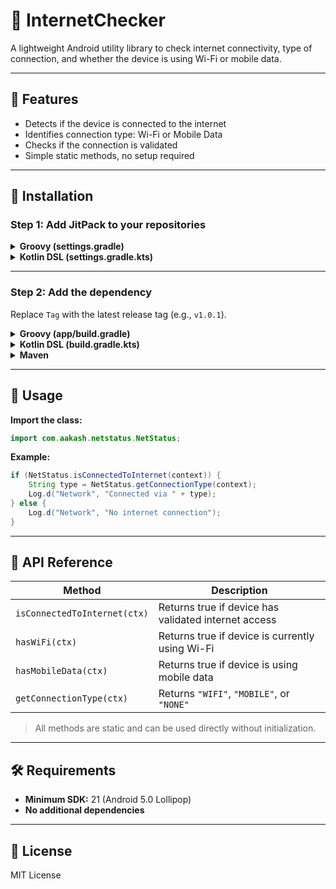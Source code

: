 # 📡 InternetChecker

A lightweight Android utility library to check internet connectivity, type of connection, and whether the device is using Wi-Fi or mobile data.

---

## 🚀 Features

- Detects if the device is connected to the internet  
- Identifies connection type: Wi-Fi or Mobile Data  
- Checks if the connection is validated  
- Simple static methods, no setup required

---

## 🔧 Installation

### Step 1: Add JitPack to your repositories

<details>
<summary><strong>Groovy (settings.gradle)</strong></summary>

```groovy
dependencyResolutionManagement {
    repositoriesMode.set(RepositoriesMode.FAIL_ON_PROJECT_REPOS)
    repositories {
        mavenCentral()
        maven { url 'https://jitpack.io' }
    }
}
```
</details>

<details>
<summary><strong>Kotlin DSL (settings.gradle.kts)</strong></summary>

```kotlin
dependencyResolutionManagement {
    repositoriesMode.set(RepositoriesMode.FAIL_ON_PROJECT_REPOS)
    repositories {
        mavenCentral()
        maven { url = uri("https://jitpack.io") }
    }
}
```
</details>

---

### Step 2: Add the dependency  
Replace `Tag` with the latest release tag (e.g., `v1.0.1`).

<details>
<summary><strong>Groovy (app/build.gradle)</strong></summary>

```groovy
dependencies {
     implementation 'com.github.aakashsakhalkar:InternetChecker:v1.0.1'
}
```
</details>

<details>
<summary><strong>Kotlin DSL (build.gradle.kts)</strong></summary>

```kotlin
dependencies {
   implementation 'com.github.aakashsakhalkar:InternetChecker:v1.0.1'
}
```
</details>

<details>
<summary><strong>Maven</strong></summary>

```xml
<dependency>
    <groupId>com.github.aakashsakhalkar</groupId>
    <artifactId>InternetChecker</artifactId>
    <version>Tag</version>
</dependency>
```
</details>

---

## 🧩 Usage

**Import the class:**

```java
import com.aakash.netstatus.NetStatus;
```

**Example:**

```java
if (NetStatus.isConnectedToInternet(context)) {
    String type = NetStatus.getConnectionType(context);
    Log.d("Network", "Connected via " + type);
} else {
    Log.d("Network", "No internet connection");
}
```

---

## 📘 API Reference

| Method                    | Description                                           |
|---------------------------|-------------------------------------------------------|
| `isConnectedToInternet(ctx)` | Returns true if device has validated internet access |
| `hasWiFi(ctx)`               | Returns true if device is currently using Wi-Fi     |
| `hasMobileData(ctx)`         | Returns true if device is using mobile data         |
| `getConnectionType(ctx)`     | Returns `"WIFI"`, `"MOBILE"`, or `"NONE"`           |

> All methods are static and can be used directly without initialization.

---

## 🛠 Requirements

- **Minimum SDK:** 21 (Android 5.0 Lollipop)  
- **No additional dependencies**

---

## 🧾 License

MIT License
